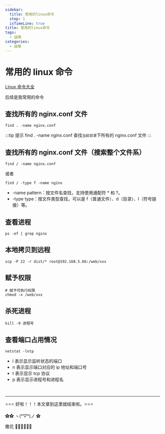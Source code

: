 ```yaml
---
sidebar:
  title: 常用的linux命令
  step: 1
  isTimeLine: true
title: 常用的linux命令
tags:
  - 运维
categories:
  - 运维
---
```


# 常用的 linux 命令

[Linux 命令大全](https://www.runoob.com/linux/linux-command-manual.html)

后续是我常用的命令

## 查找所有的 nginx.conf 文件

```shell
find . -name nginx.conf
```

:::tip 提示
find . -name nginx.conf 查找`当前目录`下所有的 nginx.conf 文件
:::

## 查找所有的 nginx.conf 文件（搜索整个文件系）

```shell
find / -name nginx.conf
```

或者

```shell
find / -type f -name nginx
```

- -name pattern：按文件名查找，支持使用通配符 \* 和 ?。
- -type type：按文件类型查找，可以是 f（普通文件）、d（目录）、l（符号链接）等。

## 查看进程

```shell
ps -ef | grep nginx
```

## 本地拷贝到远程

```shell
scp -P 22 -r dist/* root@192.168.5.66:/web/xxx
```

## 赋予权限

```shell
# 赋予可执行权限
chmod -x /web/xxx
```

## 杀死进程

```shell
kill -9 进程号
```

## 查看端口占用情况

```shell
netstat -lntp
```

- l 表示显示监听状态的端口
- n 表示显示端口对应的 ip 地址和端口号
- t 表示显示 tcp 协议
- p 表示显示进程号和进程名

<br/>
<hr />

⭐️⭐️⭐️ 好啦！！！本文章到这里就结束啦。⭐️⭐️⭐️

✿✿ ヽ(°▽°)ノ ✿

撒花 🌸🌸🌸🌸🌸🌸
